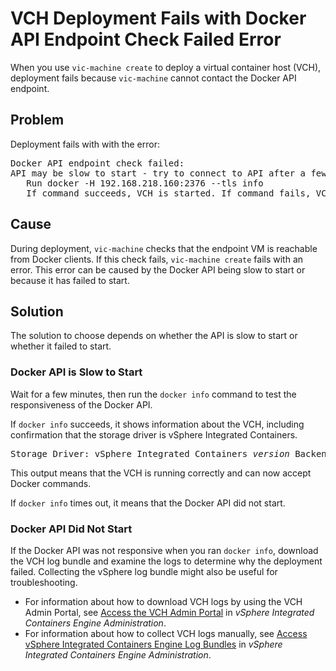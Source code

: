 # VCH Deployment Fails with Docker API Endpoint Check Failed Error #
When you use `vic-machine create` to deploy a virtual container host (VCH), deployment fails because `vic-machine` cannot contact the Docker API endpoint.

## Problem ##

Deployment fails with  with the error:

<pre>
Docker API endpoint check failed:
API may be slow to start - try to connect to API after a few minutes:
   Run docker -H 192.168.218.160:2376 --tls info
   If command succeeds, VCH is started. If command fails, VCH failed to install - see documentation for troubleshooting.
</pre>


## Cause ##

During deployment, `vic-machine` checks that the endpoint VM is reachable from Docker clients. If this check fails, `vic-machine create` fails with an error. This error can be caused by the Docker API being slow to start or because it has failed to start.

## Solution ##

The solution to choose depends on whether the API is slow to start or whether it failed to start.

### Docker API is Slow to Start ###

Wait for a few minutes, then run the `docker info` command to test the responsiveness of the Docker API. 

If `docker info` succeeds, it shows information about the VCH, including confirmation that the storage driver is vSphere Integrated Containers. 
<pre>Storage Driver: vSphere Integrated Containers <i>version</i> Backend Engine</pre> 

This output means that the VCH is running correctly and can now accept Docker commands.

If `docker info` times out, it means that the Docker API did not start.

### Docker API Did Not Start ###

If the Docker API was not responsive when you ran `docker info`, download the VCH log bundle and examine the logs to determine why the deployment failed. Collecting the vSphere log bundle might also be useful for troubleshooting.

- For information about how to download VCH logs by using the VCH Admin Portal, see [Access the VCH Admin Portal](access_vicadmin.md) in *vSphere Integrated Containers Engine Administration*.
- For information about how to collect VCH logs manually, see [Access vSphere Integrated Containers Engine Log Bundles](log_bundles.md) in *vSphere Integrated Containers Engine Administration*.